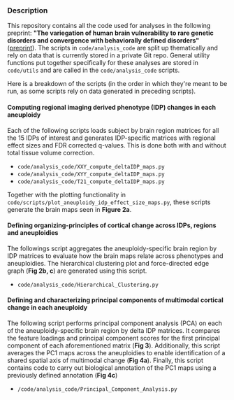 ### Description
This repository contains all the code used for analyses in the following preprint: **"The variegation of human brain vulnerability to rare genetic disorders and convergence with behaviorally defined disorders"** ([preprint](https://www.biorxiv.org/content/10.1101/2022.11.12.516252v1.abstract)). The scripts in `code/analysis_code` are split up thematically and rely on data that is currently stored in a private Git repo. General utility functions put together specifically for these analyses are stored in `code/utils` and are called in the `code/analysis_code` scripts. 

Here is a breakdown of the scripts (in the order in which they're meant to be run, as some scripts rely on data generated in preceding scripts).

#### Computing regional imaging derived phenotype (IDP) changes in each aneuploidy 

Each of the following scripts loads subject by brain region matrices for all the 15 IDPs of interest and generates IDP-specific matrices with regional effect sizes and FDR corrected q-values. This is done both with and without total tissue volume correction. 
*  `code/analysis_code/XXY_compute_deltaIDP_maps.py`
* `code/analysis_code/XYY_compute_deltaIDP_maps.py`
* `code/analysis_code/T21_compute_deltaIDP_maps.py`

Together with the plotting functionality in `code/scripts/plot_aneuploidy_idp_effect_size_maps.py`, these scripts generate the brain maps seen in **Figure 2a**. 

#### Defining organizing-principles of cortical change across IDPs, regions and aneuploidies  

The followings script aggregates the aneuploidy-specific brain region by IDP matrices to evaluate how the brain maps relate across phenotypes and aneuploidies. The hierarchical clustering plot and force-directed edge graph (**Fig 2b, c**) are generated using this script. 

* `code/analysis_code/Hierarchical_Clustering.py`


#### Defining and characterizing principal components of multimodal cortical change in each aneuploidy

The following script performs principal component analysis (PCA) on each of the aneuploidy-specific brain region by delta IDP matrices. It compares the feature loadings and principal component scores for the first principal component of each aforementioned matrix (**Fig 3**). Additionally, this script averages the PC1 maps across the aneuploidies to enable identification of a shared spatial axis of multimodal change (**Fig 4a**). Finally, this script contains code to carry out biological annotation of the PC1 maps using a previously defined annotation (**Fig 4c**)

* `/code/analysis_code/Principal_Component_Analysis.py` 